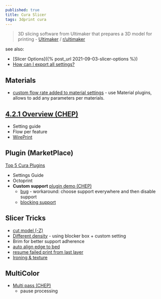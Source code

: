 ```yaml
---
published: true
title: Cura Slicer
tags: 3dprint cura
---
```

> 3D slicing software from Ultimaker that prepares a 3D model for printing - [Ultimaker](https://ultimaker.com/software/ultimaker-cura) / [r/ultimaker](https://www.reddit.com/r/ultimaker/)

see also:
- [Slicer Options]({% post_url 2021-09-03-slicer-options %})
- [How can I export all settings?](https://www.reddit.com/r/ultimaker/comments/7e4qkd/cura_3d_how_can_i_export_all_settings/)

## Materials
- [custom flow rate added to material settings](https://community.ultimaker.com/topic/30420-need-custom-flow-rate-added-to-material-settings/) - use Material plugins, allows to add any parameters per materials.

## [4.2.1 Overview (CHEP)](https://www.youtube.com/watch?v=p1t4oaU2qdk)
- Setting guide
- Flow per feature
- [WirePrint](https://www.youtube.com/watch?v=Ea4V7kb2VsY)

## Plugin (MarketPlace)
[Top 5 Cura Plugins](https://www.makeuseof.com/top-cura-plugins-to-make-3d-printing-reliable/)
- Settings Guide
- Octoprint
- **Custom support** [plugin demo (CHEP)](https://www.youtube.com/watch?v=N6w2KX-BUUk)
	- [bug](https://community.ultimaker.com/topic/32788-cura-461-not-showing-support-structure-in-preview/#elControls_287735_menu) - workaround: choose support everywhere and then disable support
    - [blocking support](https://support.ultimaker.com/hc/en-us/articles/360012869379-How-to-block-support-generation-in-Ultimaker-Cura)

## Slicer Tricks
- [cut model (-Z)](https://www.youtube.com/watch?v=su_m5zV9rvA)
- [Different density](https://3dsolved.com/different-infill-same-print/) - using blocker box + custom setting
- Brim for better support adherence
- [auto align edge to bed](https://www.youtube.com/watch?v=ca2jD0zCUN4)
- [resume failed print from last layer](https://community.ultimaker.com/topic/6219-2-ways-to-resume-print-from-last-layer/)
- [Ironing & texture](https://www.youtube.com/watch?v=gh5wC4Ti95s)

## MultiColor
- [Multi pass (CHEP)](https://www.youtube.com/watch?v=1nBnVtOEAiY)
	- pause processing

